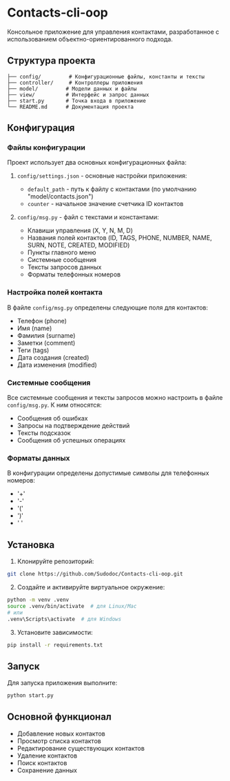 # Contacts-cli-oop

Консольное приложение для управления контактами, разработанное с использованием объектно-ориентированного подхода.

## Структура проекта

```
├── config/         # Конфигурационные файлы, константы и тексты
├── controller/     # Контроллеры приложения
├── model/         # Модели данных и файлы
├── view/          # Интерфейс и запрос данных
├── start.py       # Точка входа в приложение
└── README.md      # Документация проекта
```

## Конфигурация

### Файлы конфигурации

Проект использует два основных конфигурационных файла:

1. `config/settings.json` - основные настройки приложения:
   - `default_path` - путь к файлу с контактами (по умолчанию "model/contacts.json")
   - `counter` - начальное значение счетчика ID контактов

2. `config/msg.py` - файл с текстами и константами:
   - Клавиши управления (X, Y, N, M, D)
   - Названия полей контактов (ID, TAGS, PHONE, NUMBER, NAME, SURN, NOTE, CREATED, MODIFIED)
   - Пункты главного меню
   - Системные сообщения
   - Тексты запросов данных
   - Форматы телефонных номеров

### Настройка полей контакта

В файле `config/msg.py` определены следующие поля для контактов:
- Телефон (phone)
- Имя (name)
- Фамилия (surname)
- Заметки (comment)
- Теги (tags)
- Дата создания (created)
- Дата изменения (modified)

### Системные сообщения

Все системные сообщения и тексты запросов можно настроить в файле `config/msg.py`. К ним относятся:
- Сообщения об ошибках
- Запросы на подтверждение действий
- Тексты подсказок
- Сообщения об успешных операциях

### Форматы данных

В конфигурации определены допустимые символы для телефонных номеров:
- '+'
- '-'
- '('
- ')'
- ' '

## Установка

1. Клонируйте репозиторий:
```bash
git clone https://github.com/Sudodoc/Contacts-cli-oop.git
```

2. Создайте и активируйте виртуальное окружение:
```bash
python -m venv .venv
source .venv/bin/activate  # для Linux/Mac
# или
.venv\Scripts\activate  # для Windows
```

3. Установите зависимости:
```bash
pip install -r requirements.txt
```

## Запуск

Для запуска приложения выполните:
```bash
python start.py
```

## Основной функционал

- Добавление новых контактов
- Просмотр списка контактов
- Редактирование существующих контактов
- Удаление контактов
- Поиск контактов
- Сохранение данных



